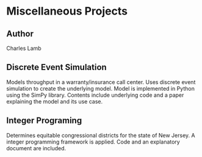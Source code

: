 # Miscellaneous Projects

## Author

Charles Lamb

## Discrete Event Simulation

Models throughput in a warranty/insurance call center.  Uses discrete event simulation to create the underlying model.  Model is implemented in Python using the SimPy library.  Contents include underlying code and a paper explaining the model and its use case. 

## Integer Programing

Determines equitable congressional districts for the state of New Jersey.  A integer programming framework is applied.  Code and an explanatory document are included.



